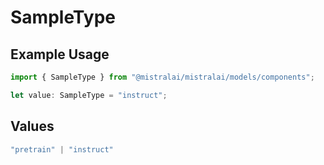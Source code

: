 # SampleType

## Example Usage

```typescript
import { SampleType } from "@mistralai/mistralai/models/components";

let value: SampleType = "instruct";
```

## Values

```typescript
"pretrain" | "instruct"
```